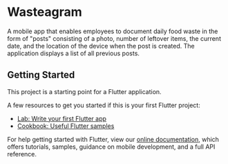 # Wasteagram

A mobile app that enables employees to document daily food waste in the form of "posts" consisting of a photo, number of leftover items, the current date, and the location of the device when the post is created. The application displays a list of all previous posts.

## Getting Started

This project is a starting point for a Flutter application.

A few resources to get you started if this is your first Flutter project:

- [Lab: Write your first Flutter app](https://flutter.dev/docs/get-started/codelab)
- [Cookbook: Useful Flutter samples](https://flutter.dev/docs/cookbook)

For help getting started with Flutter, view our
[online documentation](https://flutter.dev/docs), which offers tutorials,
samples, guidance on mobile development, and a full API reference.
